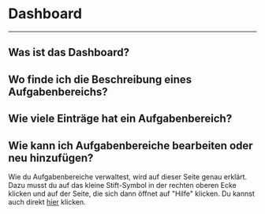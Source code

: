 # Dashboard

- - - 

## Was ist das Dashboard?

## Wo finde ich die Beschreibung eines Aufgabenbereichs?

## Wie viele Einträge hat ein Aufgabenbereich?

## Wie kann ich Aufgabenbereiche bearbeiten oder neu hinzufügen?
Wie du Aufgabenbereiche verwaltest, wird auf dieser Seite genau erklärt. Dazu musst du auf das kleine Stift-Symbol in der rechten oberen Ecke klicken und auf der Seite, die sich dann öffnet auf "Hilfe" klicken. Du kannst auch direkt [hier](https://fizban05.rz.tu-harburg.de/itbh/portfolio-hilfe/profil/hilfe_profil_aufgabenbereiche.html) klicken.





